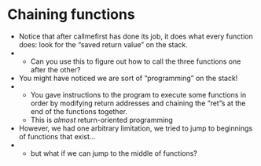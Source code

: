 # Chaining functions

* Notice that after callmefirst has done its job, it does what every function does: look for the “saved return value” on the stack.
* * Can you use this to figure out how to call the three functions one after the other?
* You might have noticed we are sort of “programming” on the stack!
* * You gave instructions to the program to execute some functions in order by modifying return addresses and chaining the “ret”s at the end of the functions together.
  * This is _almost_ return-oriented programming
* However, we had one arbitrary limitation, we tried to jump to beginnings of functions that exist…
* * but what if we can jump to the middle of functions?

